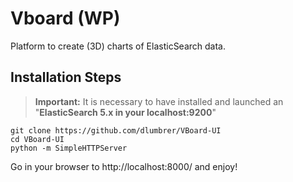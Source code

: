 # Vboard (WP)
Platform to create (3D) charts of ElasticSearch data.

## Installation Steps

> **Important:** It is necessary to have installed and launched an  "**ElasticSearch 5.x in your localhost:9200**"
```
git clone https://github.com/dlumbrer/VBoard-UI
cd VBoard-UI
python -m SimpleHTTPServer
```
Go in your browser to http://localhost:8000/ and enjoy!
